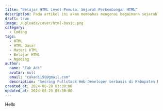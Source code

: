 ```yaml
---
title: "Belajar HTML Level Pemula: Sejarah Perkembangan HTML"
description: Pada artikel ini akan membahas mengenai bagaimana sejarah perkembangan dari bahasa markah HTML ini dari masa ke masa yang sangat powerful untuk membangun sebuah situs web.
draft: true
image: /uploads/cover/html-basic.png
category:
  - Coding
tags:
  - HTML
  - HTML Dasar
  - Materi HTML
  - Belajar HTML
  - Ngoding
author:
  name: "Cak Adi"
  avatar: null
  email: "cakadi190@gmail.com"
  description: "Seorang Fullstack Web Developer berbasis di Kabupaten Ngawi, dengan passion mendalam dalam desain dan teknologi. Kini, ia juga tengah mengeksplorasi ketertarikannya yang baru terhadap geografi, memperluas cakrawalanya dalam dunia yang penuh inspirasi dan inovasi."
created_at: 2024-08-20 03:30:00
updated_at: 2024-08-20 03:30:00 
---
```


Hello